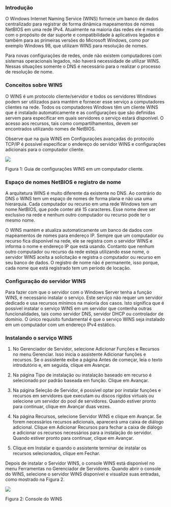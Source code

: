 ### **Introdução**

O Windows Internet Naming Service (WINS) fornece um banco de dados centralizado para registrar de forma dinâmica mapeamentos de nomes NetBIOS em uma rede IPv4. Atualmente na maioria das redes ele é mantido com o propósito de dar suporte e compatibilidade à aplicativos legados e também para as primeiras versões do Microsoft Windows, como por exemplo Windows 98, que utilizam WINS para resolução de nomes.

Para novas configurações de redes, onde não existem computadores com sistemas operacionais legados, não haverá necessidade de utilizar WINS. Nessas situações somente o DNS é necessário para o realizar o processo de resolução de nome.

### **Conceitos sobre WINS**

O WINS é um protocolo cliente/servidor e todos os servidores Windows podem ser utilizados para mantém e fornecer esse serviço a computadores clientes na rede. Todos os computadores Windows têm um cliente WINS que é instalado automaticamente e as configurações que são definidas servem para especificar em quais servidores o serviço estará disponível. O acesso aos recursos, tais como compartilhamentos, devem ser encontrados utilizando nomes de NetBIOS.

Observe que na guia WINS em Configurações avançadas do protocolo TCP/IP é possível especificar o endereço do servidor WINS e configurações adicionais para o computador cliente.

[![](https://img.uninove.br/static/0/0/0/0/0/0/0/2/5/8/5/258500/13528.png)](https://img.uninove.br/static/0/0/0/0/0/0/0/2/5/8/5/258500/13528.png)

Figura 1: Guia de configurações WINS em um computador cliente.

### **Espaço de nomes NetBIOS e registro de nome**

A arquitetura WINS é muito diferente da existente no DNS. Ao contrário do DNS o WINS tem um espaço de nomes de forma plana e não usa uma hierarquia. Cada computador ou recurso em uma rede Windows tem um nome NetBIOS, que pode conter até 15 caracteres. Esse nome deve ser exclusivo na rede e nenhum outro computador ou recurso pode ter o mesmo nome.

O WINS mantém e atualiza automaticamente um banco de dados com mapeamentos de nomes para endereço IP. Sempre que um computador ou recurso fica disponível na rede, ele se registra com o servidor WINS e informa o nome e endereço IP que está usando. Contanto que nenhum outro computador ou recurso da rede esteja utilizando esse nome, o servidor WINS aceita a solicitação e registra o computador ou recurso em seu banco de dados. O registro de nome não é permanente, isso porque, cada nome que está registrado tem um período de locação.

### **Configuração do servidor WINS**

Para fazer com que o servidor com o Windows Server tenha a função WINS, é necessário instalar o serviço. Este serviço não requer um servidor dedicado e usa recursos mínimos na maioria dos casos. Isto significa que é possível instalar o serviço WINS em um servidor que contenha outras funcionalidades, tais como servidor DNS, servidor DHCP ou controlador de domínio. O único requisito fundamental é que o serviço WINS seja instalado em um computador com um endereço IPv4 estático.

### **Instalando o serviço WINS**

1. No Gerenciador de Servidor, selecione Adicionar Funções e Recursos no menu Gerenciar. Isso inicia o assistente Adicionar funções e recursos. Se o assistente exibe a página Antes de começar, leia o texto introdutório e, em seguida, clique em Avançar.

2. Na página Tipo de instalação ou instalação baseado em recurso é selecionado por padrão baseada em função. Clique em Avançar.

3. Na página Seleção de Servidor, é possível optar por instalar funções e recursos em servidores que executam ou discos rígidos virtuais ou selecione um servidor do pool de servidores. Quando estiver pronto para continuar, clique em Avançar duas vezes.

4. Na página Recursos, selecione Servidor WINS e clique em Avançar. Se forem necessários recursos adicionais, aparecerá uma caixa de diálogo adicional. Clique em Adicionar Recursos para fechar a caixa de diálogo e adicionar os recursos necessários para a instalação do servidor. Quando estiver pronto para continuar, clique em Avançar.

5. Clique em Instalar e quando o assistente terminar de instalar os recursos selecionados, clique em Fechar.

Depois de instalar o Servidor WINS, o console WINS está disponível no menu Ferramentas no Gerenciador de Servidores. Quando abrir o console do WINS, selecione o servidor WINS disponível e visualize suas entradas, como mostrado na Figura 2.

[![](https://img.uninove.br/static/0/0/0/0/0/0/0/2/5/8/5/258501/14125.PNG)](https://img.uninove.br/static/0/0/0/0/0/0/0/2/5/8/5/258501/14125.PNG)

Figura 2: Console do WINS